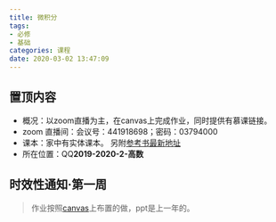 ```yaml
---
title: 微积分
tags: 
- 必修
- 基础
categories: 课程
date: 2020-03-02 13:47:09
---
```


## 置顶内容

- 概况：以zoom直播为主，在canvas上完成作业，同时提供有慕课链接。
- zoom 直播间：会议号：441918698；密码：03794000
- 课本：家中有实体课本。
  另附[参考书最新地址](http://app.readoor.cn/app/dt/bi/1482288115/81900-6938625e5487c0?s=1)  
- 所在位置：QQ**2019-2020-2-高数**

<!--more-->

## 时效性通知·第一周

> 作业按照[canvas](https://oc.sjtu.edu.cn/courses/18243/assignments/)上布置的做，ppt是上一年的。
